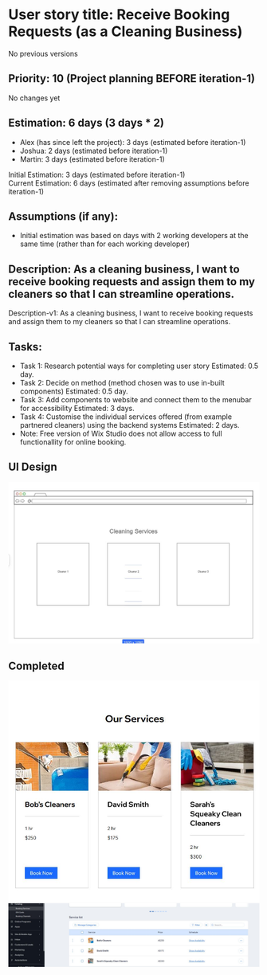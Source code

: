 # User story title: Receive Booking Requests (as a Cleaning Business)
No previous versions

## Priority: 10 (Project planning BEFORE iteration-1)
No changes yet

## Estimation: 6 days (3 days * 2)
* Alex (has since left the project): 3 days (estimated before iteration-1)
* Joshua: 2 days (estimated before iteration-1)
* Martin: 3 days (estimated before iteration-1)

Initial Estimation: 3 days (estimated before iteration-1)  
Current Estimation: 6 days (estimated after removing assumptions before iteration-1)

## Assumptions (if any):
* Initial estimation was based on days with 2 working developers at the same time (rather than for each working developer)

## Description: As a cleaning business, I want to receive booking requests and assign them to my cleaners so that I can streamline operations.
Description-v1: As a cleaning business, I want to receive booking requests and assign them to my cleaners so that I can streamline operations.

## Tasks:
- Task 1: Research potential ways for completing user story Estimated: 0.5 day.
- Task 2: Decide on method (method chosen was to use in-built components) Estimated: 0.5 day. 
- Task 3: Add components to website and connect them to the menubar for accessibility Estimated: 3 days.
- Task 4: Customise the individual services offered (from example partnered cleaners) using the backend systems Estimated: 2 days.
- Note: Free version of Wix Studio does not allow access to full functionallity for online booking.

## UI Design
![image alt](../images/mockup_booking_services.JPG)

## Completed
![image alt](../images/5dash1_booking_frontend.JPG)
![image alt](../images/5dash2_booking_backend.JPG)
